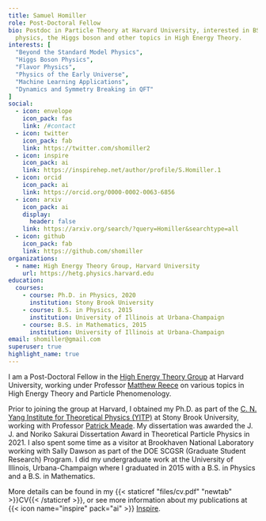 ```yaml
---
title: Samuel Homiller
role: Post-Doctoral Fellow
bio: Postdoc in Particle Theory at Harvard University, interested in BSM
  physics, the Higgs boson and other topics in High Energy Theory.
interests: [
  "Beyond the Standard Model Physics",
  "Higgs Boson Physics",
  "Flavor Physics",
  "Physics of the Early Universe",
  "Machine Learning Applications",
  "Dynamics and Symmetry Breaking in QFT"
]
social:
  - icon: envelope
    icon_pack: fas
    link: /#contact
  - icon: twitter
    icon_pack: fab
    link: https://twitter.com/shomiller2
  - icon: inspire
    icon_pack: ai
    link: https://inspirehep.net/author/profile/S.Homiller.1
  - icon: orcid
    icon_pack: ai
    link: https://orcid.org/0000-0002-0063-6856
  - icon: arxiv
    icon_pack: ai
    display:
      header: false
    link: https://arxiv.org/search/?query=Homiller&searchtype=all
  - icon: github
    icon_pack: fab
    link: https://github.com/shomiller
organizations:
  - name: High Energy Theory Group, Harvard University
    url: https://hetg.physics.harvard.edu
education:
  courses:
    - course: Ph.D. in Physics, 2020
      institution: Stony Brook University
    - course: B.S. in Physics, 2015
      institution: University of Illinois at Urbana-Champaign
    - course: B.S. in Mathematics, 2015
      institution: University of Illinois at Urbana-Champaign
email: shomiller@gmail.com
superuser: true
highlight_name: true
---
```

I am a Post-Doctoral Fellow in the <a href=https://hetg.physics.harvard.edu>High Energy Theory Group</a> at Harvard University, working under Professor <a href=http://users.physics.harvard.edu/~mreece/>Matthew Reece</a> on various topics in High Energy Theory and Particle Phenomenology. 

Prior to joining the group at Harvard, I obtained my Ph.D. as part of the  <a href=http://insti.physics.sunysb.edu>C. N. Yang Institute for Theoretical Physics (YITP)</a> at Stony Brook University, working with Professor <a href=http://insti.physics.sunysb.edu/~meade>Patrick Meade</a>. My dissertation was awarded the J. J. and Noriko Sakurai Dissertation Award in Theoretical Particle Physics in 2021. I also spent some time as a visitor at Brookhaven National Laboratory working with Sally Dawson as part of the DOE SCGSR (Graduate Student Research) Program. I did my undergraduate work at the University of Illinois, Urbana-Champaign where I graduated in 2015 with a B.S. in Physics and a B.S. in Mathematics.

More details can be found in my {{< staticref "files/cv.pdf" "newtab" >}}CV{{< /staticref >}}, or see more information about my publications at {{< icon name="inspire" pack="ai" >}} <a href=https://inspirehep.net/author/profile/S.Homiller.1>Inspire</a>.
